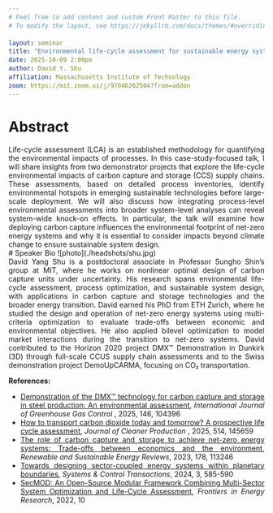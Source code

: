 ```yaml
---
# Feel free to add content and custom Front Matter to this file.
# To modify the layout, see https://jekyllrb.com/docs/themes/#overriding-theme-defaults

layout: seminar
title: "Environmental life-cycle assessment for sustainable energy systems"
date: 2025-10-09 2:00pm
author: David Y. Shu
affiliation: Massachusetts Institute of Technology
zoom: https://mit.zoom.us/j/97046262504?from=addon
---
```

# Abstract
<div style="text-align: justify;">
Life-cycle assessment (LCA) is an established methodology for quantifying the environmental impacts of processes. In this case-study-focused talk, I will share insights from two demonstrator projects that explore the life-cycle environmental impacts of carbon capture and storage (CCS) supply chains. These assessments, based on detailed process inventories, identify environmental hotspots in emerging sustainable technologies before large-scale deployment. We will also discuss how integrating process-level environmental assessments into broader system-level analyses can reveal system-wide knock-on effects. In particular, the talk will examine how deploying carbon capture influences the environmental footprint of net-zero energy systems and why it is essential to consider impacts beyond climate change to ensure sustainable system design.
</div>
# Speaker Bio
![photo](./headshots/shu.jpg)
<div style="text-align: justify;">
David Yang Shu is a postdoctoral associate in Professor Sungho Shin’s group at MIT, where he works on nonlinear optimal design of carbon capture units under uncertainty. His research spans environmental life-cycle assessment, process optimization, and sustainable system design, with applications in carbon capture and storage technologies and the broader energy transition. 
David earned his PhD from ETH Zurich, where he studied the design and operation of net-zero energy systems using multi-criteria optimization to evaluate trade-offs between economic and environmental objectives. He also applied bilevel optimization to model market interactions during the transition to net-zero systems. David contributed to the Horizon 2020 project DMX™ Demonstration in Dunkirk (3D) through full-scale CCUS supply chain assessments and to the Swiss demonstration project DemoUpCARMA, focusing on CO₂ transportation.
</div>

<div style="margin-top: 1em; text-align: justify;">
<strong>References:</strong>
<ul>
  <li><a href="https://doi.org/10.1016/j.ijggc.2025.104396" target="_blank">Demonstration of the DMX™ technology for carbon capture and storage in steel production: An environmental assessment</a>, <em>International Journal of Greenhouse Gas Control </em>, 2025, 146, 104396</li>
  <li><a href="https://doi.org/10.1016/j.jclepro.2025.145659" target="_blank">How to transport carbon dioxide today and tomorrow? A prospective life cycle assessment</a>, <em>Journal of Cleaner Production </em>, 2025, 514, 145659</li>
  <li><a href="https://doi.org/10.1016/j.rser.2023.113246" target="_blank">The role of carbon capture and storage to achieve net-zero energy systems: Trade-offs between economics and the environment</a>, <em>Renewable and Sustainable Energy Reviews</em>, 2023, 178, 113246</li>
  <li><a href="https://doi.org/10.69997/sct.126329" target="_blank">Towards designing sector-coupled energy systems within planetary boundaries</a>, <em>Systems & Control Transactions</em>, 2024, 3, 585-590</li>
  <li><a href="https://doi.org/10.3389/fenrg.2022.884525" target="_blank">SecMOD: An Open-Source Modular Framework Combining Multi-Sector System Optimization and Life-Cycle Assessment</a>, <em>Frontiers in Energy Research</em>, 2022, 10</li>
</ul>
</div>